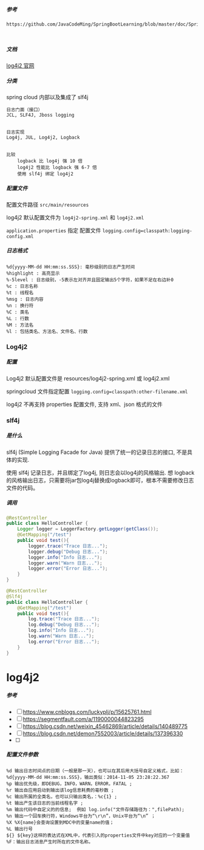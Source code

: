 ##### 参考

```
https://github.com/JavaCodeMing/SpringBootLearning/blob/master/doc/SpringBoot%E6%95%B4%E5%90%88Logback.md



```

##### 文档

[log4j2 官网](https://logging.apache.org/log4j/2.x/manual/configuration.html#XInclude)



##### 分类

spring cloud 内部以及集成了 slf4j

```
日志门面（接口）	
JCL, SLF4J, Jboss logging	


日志实现
Log4j, JUL, Log4j2, Logback


比较
    logback 比 log4j 强 10 倍
    log4j2 性能比 logback 强 6-7 倍
    使用 slf4j 绑定 log4j2
```

##### 配置文件

配置文件路径 `src/main/resources`

log4j2 默认配置文件为 `log4j2-spring.xml` 和 `log4j2.xml`

`application.properties` 指定 配置文件 `logging.config=classpath:logging-config.xml`

##### 日志格式

```
%d{yyyy-MM-dd HH:mm:ss.SSS}: 毫秒级别的日志产生时间
%highlight : 高亮显示
%-5level : 日志级别，-5表示左对齐并且固定输出5个字符，如果不足在右边补0
%c : 日志名称
%t : 线程名
%msg : 日志内容
%n : 换行符
%C : 类名
%L : 行数
%M : 方法名
%l : 包括类名、方法名、文件名、行数
```

### Log4j2

##### 配置

Log4j2 默认配置文件是 resources/log4j2-spring.xml 或 log4j2.xml

springcloud 文件指定配置 `logging.config=classpath:other-filename.xml`

log4j2 不再支持 properties 配置文件, 支持 xml、json 格式的文件

### slf4j

##### 是什么

slf4j (Simple Logging Facade for Java) 提供了统一的记录日志的接口, 不是具体的实现.

使用 slf4j 记录日志，并且绑定了log4j, 则日志会以log4j的风格输出. 想 logback 的风格输出日志，只需要将jar包log4j替换成logback即可，根本不需要修改日志文件的代码。

##### 调用

```java
@RestController
public class HelloController {
    Logger logger = LoggerFactory.getLogger(getClass());
    @GetMapping("/test")
    public void test(){
        logger.trace("Trace 日志...");
        logger.debug("Debug 日志...");
        logger.info("Info 日志...");
        logger.warn("Warn 日志...");
        logger.error("Error 日志...");
    }
}
```

```java
@RestController
@Slf4j
public class HelloController {
    @GetMapping("/test")
    public void test(){
        log.trace("Trace 日志...");
        log.debug("Debug 日志...");
        log.info("Info 日志...");
        log.warn("Warn 日志...");
        log.error("Error 日志...");
    }
}
```

# log4j2

##### 参考

- [ ] https://www.cnblogs.com/luckyplj/p/15625761.html
- [ ] https://segmentfault.com/a/1190000044823295
- [ ] https://blog.csdn.net/weixin_45462869/article/details/140489775
- [ ] https://blog.csdn.net/demon7552003/article/details/137396330
- [ ] 

##### 配置文件参数

```
%d 输出日志时间点的日期（一般是那一天），也可以在其后用大括号自定义格式，比如：%d{yyyy-MM-dd HH:mm:ss.SSS}，输出类似：2014-11-05 23:28:22.367
%p 输出优先级，即DEBUG，INFO，WARN，ERROR，FATAL ;
%r 输出自应用启动到输出该log信息耗费的毫秒数 ;
%c 输出所属的全类名，也可以只输出类名，：%c{1} ;
%t 输出产生该日志的当前线程名字 ;
%m 输出代码中自定义的的信息;  例如 log.info("文件存储路径为：",filePath);
%n 输出一个回车换行符，Windows平台为“\r\n”，Unix平台为“\n” ；
%X %X{name}会查询设置到MDC中的变量name的值；
%L 输出行号
${} ${key}这样的表达式在XML中，代表引入的properties文件中key对应的一个变量值
%F：输出日志消息产生时所在的文件名称。
```






